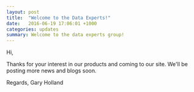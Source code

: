 ```yaml
---
layout: post
title:  "Welcome to the Data Experts!"
date:   2016-06-19 17:06:01 +1000
categories: updates
summary: Welcome to the data experts group!
---
```

Hi,

Thanks for your interest in our products and coming to our site.  We'll be posting more news and blogs soon.

Regards,
Gary Holland
